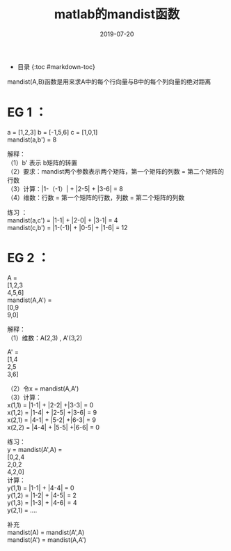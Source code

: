 ﻿---
layout: post
title: matlab的mandist函数
category: others
date: 2019-07-20
---
* 目录
{:toc #markdown-toc}

mandist(A,B)函数是用来求A中的每个行向量与B中的每个列向量的绝对距离

# EG 1 ：
a = [1,2,3]    b = [-1,5,6]    c = [1,0,1]\
mandist(a,b') = 8

解释：\
（1）b' 表示 b矩阵的转置\
（2）要求：mandist两个参数表示两个矩阵，第一个矩阵的列数 = 第二个矩阵的行数\
（3）计算：|1-（-1）| + |2-5| + |3-6| = 8\
（4）维数：行数 = 第一个矩阵的行数，列数 = 第二个矩阵的列数

练习 ：\
mandist(a,c') = |1-1| + |2-0| + |3-1| = 4\
mandist(c,b') = |1-(-1)| + |0-5| + |1-6| = 12

# EG 2 ：
A = \
[1,2,3\
4,5,6]\
mandist(A,A') =\
[0,9\
9,0]

解释：\
（1）维数：A(2,3) , A'(3,2) 

A' = \
[1,4\
2,5\
3,6]

（2）令x = mandist(A,A')\
（3）计算：\
x(1,1) = |1-1| + |2-2| +|3-3| = 0\
x(1,2) = |1-4| + |2-5| +|3-6| = 9\
x(2,1) = |4-1| + |5-2| +|6-3| = 9\
x(2,2) = |4-4| + |5-5| +|6-6| = 0

练习：\
y = mandist(A',A) = \
[0,2,4\
2,0,2\
4,2,0]\
计算：\
y(1,1) = |1-1| + |4-4| = 0\
y(1,2) = |1-2| + |4-5| = 2\
y(1,3) = |1-3| + |4-6| = 4\
y(2,1) = ....

补充\
mandist(A) = mandist(A',A)\
mandist(A') = mandist(A,A')





